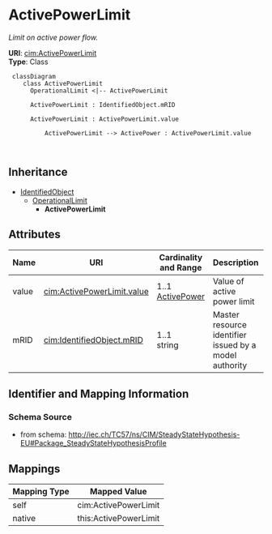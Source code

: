 # ActivePowerLimit


_Limit on active power flow._





**URI**: [cim:ActivePowerLimit](http://iec.ch/TC57/CIM100#ActivePowerLimit)<br />
**Type**: Class




```mermaid
 classDiagram
    class ActivePowerLimit
      OperationalLimit <|-- ActivePowerLimit
      
      ActivePowerLimit : IdentifiedObject.mRID
        
      ActivePowerLimit : ActivePowerLimit.value
        
          ActivePowerLimit --> ActivePower : ActivePowerLimit.value
        
      
```





## Inheritance
* [IdentifiedObject](IdentifiedObject.md)
    * [OperationalLimit](OperationalLimit.md)
        * **ActivePowerLimit**



## Attributes


| Name | URI | Cardinality and Range | Description | Inheritance |
| ---  | --- | --- | --- | --- |
| value | [cim:ActivePowerLimit.value](http://iec.ch/TC57/CIM100#ActivePowerLimit.value) | 1..1 <br />  [ActivePower](ActivePower.md)  | Value of active power limit | direct |
| mRID | [cim:IdentifiedObject.mRID](http://iec.ch/TC57/CIM100#IdentifiedObject.mRID) | 1..1 <br />  string  | Master resource identifier issued by a model authority | [IdentifiedObject](IdentifiedObject.md) |









## Identifier and Mapping Information







### Schema Source


* from schema: http://iec.ch/TC57/ns/CIM/SteadyStateHypothesis-EU#Package_SteadyStateHypothesisProfile





## Mappings

| Mapping Type | Mapped Value |
| ---  | ---  |
| self | cim:ActivePowerLimit |
| native | this:ActivePowerLimit |




